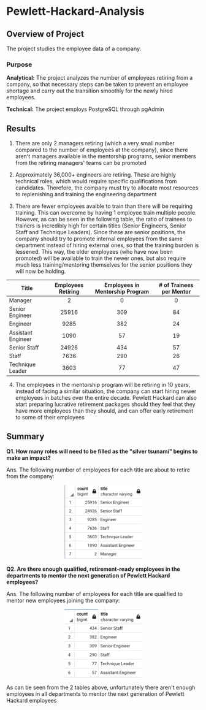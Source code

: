 # Pewlett-Hackard-Analysis

## Overview of Project
The project studies the employee data of a company.

### Purpose

**Analytical:** The project analyzes the number of employees retiring from a company, so that necessary steps can be taken to prevent an employee shortage and carry out the transition smoothly for the newly hired employees.

**Technical:** The project employs PostgreSQL through pgAdmin

## Results

1. There are only 2 managers retiring (which a very small number compared to the number of employees at the company), since there aren't managers available in the mentorship programs, senior members from the retiring managers' teams can be promoted

2. Approximately 36,000+ engineers are retiring. These are highly technical roles, which would require specific qualifications from candidates. Therefore, the company must try to allocate most resources to replenishing and training the engineering department

3. There are fewer employees avaible to train than there will be requiring training. This can overcome by having 1 employee train multiple people. However, as can be seen in the following table, the ratio of trainees to trainers is incredibly high for certain titles (Senior Engineers, Senior Staff and Technique Leaders). Since these are senior positions, the company should try to promote internal employees from the same department instead of hiring external ones, so that the training burden is lessened. This way, the older employees (who have now been promoted) will be available to train the newer ones, but also require much less training/mentoring themselves for the senior positions they will now be holding.

| Title | Employees Retiring | Employees in Mentorship Program | # of Trainees per Mentor | 
| --- | :---: | :---: | :---: |
| Manager | 2 | 0 | 0 |
| Senior Engineer | 25916 | 309 | 84 |
| Engineer | 9285 | 382 | 24 |
| Assistant Engineer | 1090 | 57 | 19 |
| Senior Staff | 24926 | 434 | 57 |
| Staff | 7636 | 290 | 26 |
| Technique Leader | 3603 | 77 | 47 |


4. The employees in the mentorship program will be retiring in 10 years, instead of facing a similar situation, the company can start hiring newer employees in batches over the entire decade. Pewlett Hackard can also start preparing lucrative retirement packages should they feel that they have more employees than they should, and can offer early retirement to some of their employees


## Summary

**Q1. How many roles will need to be filled as the "silver tsunami" begins to make an impact?**

Ans. The following number of employees for each title are about to retire from the company:

<p align="center">
<img src="/Resources/retiring_employees.png" width="40%" height="15%">
</p>


**Q2. Are there enough qualified, retirement-ready employees in the departments to mentor the next generation of Pewlett Hackard employees?**

Ans. The following number of employees for each title are qualified to mentor new employees joining the company:

<p align="center">
<img src="/Resources/mentorship_employees.png" width="40%" height="15%">
</p>

As can be seen from the 2 tables above, unfortunately there aren't enough employees in all departments to mentor the next generation of Pewlett Hackard employees 
